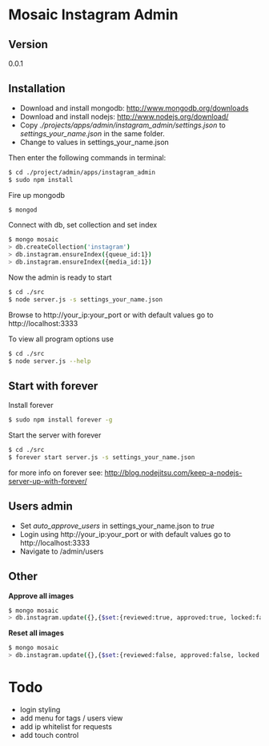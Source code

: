 Mosaic Instagram Admin
=========
 

Version
----

0.0.1


Installation
--------------

- Download and install mongodb: http://www.mongodb.org/downloads
- Download and install nodejs: http://www.nodejs.org/download/
- Copy *./projects/apps/admin/instagram_admin/settings.json* to *settings_your_name.json* in the same folder.
- Change to values in settings_your_name.json

Then enter the following commands in terminal:

```sh
$ cd ./project/admin/apps/instagram_admin
$ sudo npm install
```

Fire up mongodb

```sh
$ mongod
```

Connect with db, set collection and set index

```sh
$ mongo mosaic
> db.createCollection('instagram')
> db.instagram.ensureIndex({queue_id:1})
> db.instagram.ensureIndex({media_id:1})
```

Now the admin is ready to start

```sh
$ cd ./src
$ node server.js -s settings_your_name.json
```

Browse to http://your_ip:your_port or with default values go to http://localhost:3333

To view all program options use
```sh
$ cd ./src
$ node server.js --help
```

Start with forever
----

Install forever

```sh
$ sudo npm install forever -g
```

Start the server with forever

```sh
$ cd ./src
$ forever start server.js -s settings_your_name.json
```

for more info on forever see: http://blog.nodejitsu.com/keep-a-nodejs-server-up-with-forever/

Users admin
----

- Set *auto_approve_users* in settings_your_name.json to *true*
- Login using http://your_ip:your_port or with default values go to http://localhost:3333
- Navigate to /admin/users


Other
----

**Approve all images**

```sh
$ mongo mosaic
> db.instagram.update({},{$set:{reviewed:true, approved:true, locked:false, modified_time:Date.now()}}, false, true)
```

**Reset all images**

```sh
$ mongo mosaic
> db.instagram.update({},{$set:{reviewed:false, approved:false, locked:false, modified_time:Date.now()}}, false, true)
```

Todo
=========
- login styling
- add menu for tags / users view
- add ip whitelist for requests
- add touch control